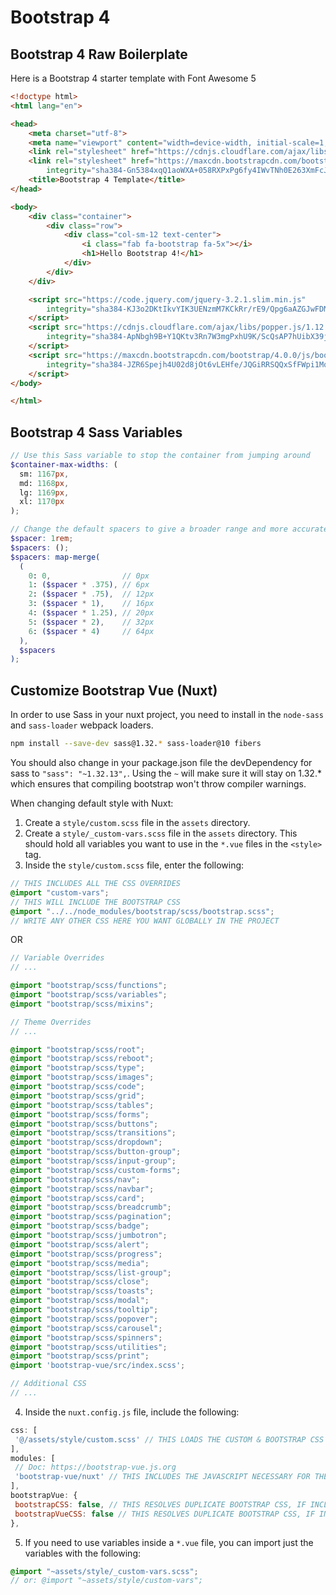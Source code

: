 # Bootstrap 4

## Bootstrap 4 Raw Boilerplate

Here is a Bootstrap 4 starter template with Font Awesome 5

``` html
<!doctype html>
<html lang="en">

<head>
    <meta charset="utf-8">
    <meta name="viewport" content="width=device-width, initial-scale=1, shrink-to-fit=no">
    <link rel="stylesheet" href="https://cdnjs.cloudflare.com/ajax/libs/font-awesome/5.11.2/css/all.min.css">
    <link rel="stylesheet" href="https://maxcdn.bootstrapcdn.com/bootstrap/4.0.0/css/bootstrap.min.css"
        integrity="sha384-Gn5384xqQ1aoWXA+058RXPxPg6fy4IWvTNh0E263XmFcJlSAwiGgFAW/dAiS6JXm" crossorigin="anonymous">
    <title>Bootstrap 4 Template</title>
</head>

<body>
    <div class="container">
        <div class="row">
            <div class="col-sm-12 text-center">
                <i class="fab fa-bootstrap fa-5x"></i>
                <h1>Hello Bootstrap 4!</h1>
            </div>
        </div>
    </div>

    <script src="https://code.jquery.com/jquery-3.2.1.slim.min.js"
        integrity="sha384-KJ3o2DKtIkvYIK3UENzmM7KCkRr/rE9/Qpg6aAZGJwFDMVNA/GpGFF93hXpG5KkN" crossorigin="anonymous">
    </script>
    <script src="https://cdnjs.cloudflare.com/ajax/libs/popper.js/1.12.9/umd/popper.min.js"
        integrity="sha384-ApNbgh9B+Y1QKtv3Rn7W3mgPxhU9K/ScQsAP7hUibX39j7fakFPskvXusvfa0b4Q" crossorigin="anonymous">
    </script>
    <script src="https://maxcdn.bootstrapcdn.com/bootstrap/4.0.0/js/bootstrap.min.js"
        integrity="sha384-JZR6Spejh4U02d8jOt6vLEHfe/JQGiRRSQQxSfFWpi1MquVdAyjUar5+76PVCmYl" crossorigin="anonymous">
    </script>
</body>

</html>
```

## Bootstrap 4 Sass Variables

``` scss
// Use this Sass variable to stop the container from jumping around
$container-max-widths: (
  sm: 1167px,
  md: 1168px,
  lg: 1169px,
  xl: 1170px
);

// Change the default spacers to give a broader range and more accurate spacing options.
$spacer: 1rem;
$spacers: ();
$spacers: map-merge(
  (
    0: 0,                // 0px
    1: ($spacer * .375), // 6px
    2: ($spacer * .75),  // 12px
    3: ($spacer * 1),    // 16px
    4: ($spacer * 1.25), // 20px
    5: ($spacer * 2),    // 32px
    6: ($spacer * 4)     // 64px
  ),
  $spacers
);
```

## Customize Bootstrap Vue (Nuxt)

In order to use Sass in your nuxt project, you need to install in the `node-sass` and `sass-loader` webpack loaders.

```bash
npm install --save-dev sass@1.32.* sass-loader@10 fibers
```

You should also change in your package.json file the devDependency for sass to `"sass": "~1.32.13",`. Using the `~` will make sure it will stay on 1.32.* which ensures that compiling bootstrap won't throw compiler warnings.

When changing default style with Nuxt:

1. Create a `style/custom.scss` file in the `assets` directory.
2. Create a `style/_custom-vars.scss` file in the `assets` directory. This should hold all variables you want to use in the `*.vue` files in the `<style>` tag.
3. Inside the `style/custom.scss` file, enter the following:

```scss
// THIS INCLUDES ALL THE CSS OVERRIDES
@import "custom-vars";
// THIS WILL INCLUDE THE BOOTSTRAP CSS
@import "../../node_modules/bootstrap/scss/bootstrap.scss";
// WRITE ANY OTHER CSS HERE YOU WANT GLOBALLY IN THE PROJECT
```

OR

```scss
// Variable Overrides
// ...

@import "bootstrap/scss/functions";
@import "bootstrap/scss/variables";
@import "bootstrap/scss/mixins";

// Theme Overrides
// ...

@import "bootstrap/scss/root";
@import "bootstrap/scss/reboot";
@import "bootstrap/scss/type";
@import "bootstrap/scss/images";
@import "bootstrap/scss/code";
@import "bootstrap/scss/grid";
@import "bootstrap/scss/tables";
@import "bootstrap/scss/forms";
@import "bootstrap/scss/buttons";
@import "bootstrap/scss/transitions";
@import "bootstrap/scss/dropdown";
@import "bootstrap/scss/button-group";
@import "bootstrap/scss/input-group";
@import "bootstrap/scss/custom-forms";
@import "bootstrap/scss/nav";
@import "bootstrap/scss/navbar";
@import "bootstrap/scss/card";
@import "bootstrap/scss/breadcrumb";
@import "bootstrap/scss/pagination";
@import "bootstrap/scss/badge";
@import "bootstrap/scss/jumbotron";
@import "bootstrap/scss/alert";
@import "bootstrap/scss/progress";
@import "bootstrap/scss/media";
@import "bootstrap/scss/list-group";
@import "bootstrap/scss/close";
@import "bootstrap/scss/toasts";
@import "bootstrap/scss/modal";
@import "bootstrap/scss/tooltip";
@import "bootstrap/scss/popover";
@import "bootstrap/scss/carousel";
@import "bootstrap/scss/spinners";
@import "bootstrap/scss/utilities";
@import "bootstrap/scss/print";
@import 'bootstrap-vue/src/index.scss';

// Additional CSS
// ...
```

4. Inside the `nuxt.config.js` file, include the following:

```js
css: [
 '@/assets/style/custom.scss' // THIS LOADS THE CUSTOM & BOOTSTRAP CSS
],
modules: [
 // Doc: https://bootstrap-vue.js.org
 'bootstrap-vue/nuxt' // THIS INCLUDES THE JAVASCRIPT NECESSARY FOR THE MOBILE NAVBAR, MODAL, ETC.
],
bootstrapVue: {
 bootstrapCSS: false, // THIS RESOLVES DUPLICATE BOOTSTRAP CSS, IF INCLUDED IN THE CUSTOM.SCSS
 bootstrapVueCSS: false // THIS RESOLVES DUPLICATE BOOTSTRAP CSS, IF INCLUDED IN THE CUSTOM.SCSS
},
```

5. If you need to use variables inside a `*.vue` file, you can import just the variables with the following:

```scss
@import "~assets/style/_custom-vars.scss";
// or: @import "~assets/style/custom-vars";
```
